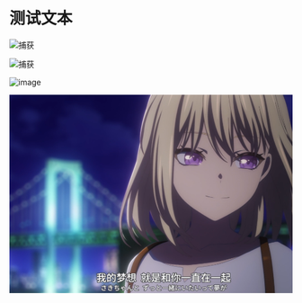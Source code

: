 # 测试文本

![捕获](https://github.com/user-attachments/assets/9f4523b9-a30c-42cf-b281-ca8e1e7972d6)




![捕获](https://github.com/user-attachments/assets/cf9e8a19-21e0-49ea-a4c6-1da9b696de62)



![image](https://github.com/mlm1966.github.io/mlm1966/blob/054a09ffb4165bf3893249b117be9cd6aad392b5/files/%E6%8D%95%E8%8E%B7.PNG)



![image](https://github.com/mlm1966/mlm1966.github.io/blob/main/files/捕获.PNG)
